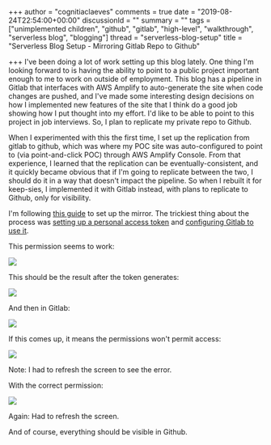 +++
author = "cognitiaclaeves"
comments = true
date = "2019-08-24T22:54:00+00:00"
discussionId = ""
summary = ""
tags = ["unimplemented children", "github", "gitlab", "high-level", "walkthrough", "serverless blog", "blogging"]
thread = "serverless-blog-setup"
title = "Serverless Blog Setup - Mirroring Gitlab Repo to Github"

+++
I've been doing a lot of work setting up this blog lately. One thing I'm looking forward to is having the ability to point to a public project important enough to me to work on outside of employment. This blog has a pipeline in Gitlab that interfaces with AWS Amplify to auto-generate the site when code changes are pushed, and I've made some interesting design decisions on how I implemented new features of the site that I think do a good job showing how I put thought into my effort. I'd like to be able to point to this project in job interviews. So, I plan to replicate my private repo to Github.

When I experimented with this the first time, I set up the replication from gitlab to github, which was where my POC site was auto-configured to point to (via point-and-click POC) through AWS Amplify Console. From that experience, I learned that the replication can be eventually-consistent, and it quickly became obvious that if I'm going to replicate between the two, I should do it in a way that doesn't impact the pipeline. So when I rebuilt it for keep-sies, I implemented it with Gitlab instead, with plans to replicate to Github, only for visibility.

I'm following [this guide](https://docs.gitlab.com/ee/workflow/repository_mirroring.html#setting-up-a-push-mirror-from-gitlab-to-github-core "Mirror from Gitlab to Github") to set up the mirror. The trickiest thing about the process was [setting up a personal access token](https://help.github.com/en/articles/creating-a-personal-access-token-for-the-command-line "Creating personal access token") and [configuring Gitlab to use it](https://docs.gitlab.com/ee/workflow/repository_mirroring.html#setting-up-a-push-mirror-from-gitlab-to-github-core "Configuring Gitlab to use Github Access Token").

This permission seems to work:

![](https://s3-us-east-2.amazonaws.com/sourceapprentice-blog-media/github-token-permission.png)

This should be the result after the token generates:

![](https://s3-us-east-2.amazonaws.com/sourceapprentice-blog-media/github-token-generation.png)

And then in Gitlab:

![](https://s3-us-east-2.amazonaws.com/sourceapprentice-blog-media/gitlab-mirror-with-github-token-2.png)

If this comes up, it means the permissions won't permit access:

![](https://s3-us-east-2.amazonaws.com/sourceapprentice-blog-media/bad-github-permissions.png)

Note: I had to refresh the screen to see the error.

With the correct permission:

![](https://s3-us-east-2.amazonaws.com/sourceapprentice-blog-media/gitlab-mirror-success.png)

Again: Had to refresh the screen.

And of course, everything should be visible in Github.